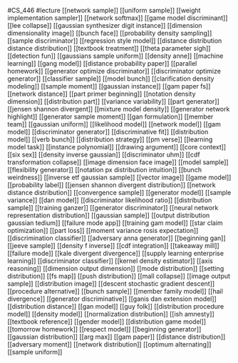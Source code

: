 #CS_446
#lecture
[[network sample]]
[[uniform sample]]
[[weight implementation sampler]]
[[network softmax]]
[[game model discriminant]]
[[lee collapse]]
[[gaussian synthesizer digit instance]]
[[dimension dimensionality image]]
[[bunch face]]
[[probability density sampling]]
[[sample discriminator]]
[[regression style model]]
[[distance distribution distance distribution]]
[[textbook treatment]]
[[theta parameter sigh]]
[[detection fun]]
[[gaussians sample uniform]]
[[density anne]]
[[machine learning]]
[[gang model]]
[[distance probability paper]]
[[parallel homework]]
[[generator optimize discriminator]]
[[discriminator optimize generator]]
[[classifier sample]]
[[model bunch]]
[[clarification density modeling]]
[[sample moment]]
[[gaussian instance]]
[[gam paper fs]]
[[network distance]]
[[part primer beginning]]
[[notation density dimension]]
[[distribution part]]
[[variance variability]]
[[part generator]]
[[jensen shannon divergent]]
[[mixture model density]]
[[generator network highlight]]
[[generator sample moment]]
[[gan formulation]]
[[member team]]
[[gaussian uniform]]
[[likelihood model]]
[[network model]]
[[gam model]]
[[discriminator generator]]
[[discriminative fit]]
[[distribution model]]
[[verb bunch]]
[[distribution strategy]]
[[pm verse]]
[[learning model task]]
[[instance polynomial]]
[[drawing argument]]
[[core context]]
[[six sex]]
[[density inverse gaussian]]
[[discriminator uhm]]
[[cdf transformation collapse]]
[[image dimension face image]]
[[model sample]]
[[flexibility generator]]
[[notation px distribution intuition]]
[[bunch weirdness]]
[[inverse etf gaussian sample]]
[[vector image]]
[[game model]]
[[probability label]]
[[jensen shannon divergent distribution]]
[[network distance distribution]]
[[convergence sample]]
[[generator model]]
[[sample variance]]
[[dan model]]
[[discriminator likelihood ratio]]
[[distribution sample]]
[[training ganzer]]
[[generator discriminator]]
[[neural network representation distribution]]
[[gaussian sample]]
[[output distribution gaussian tedium]]
[[failure mode app]]
[[training gam model]]
[[star claim optimization]]
[[part loss]]
[[moment variance rosis expectation]]
[[discrimination classifier]]
[[adversary anna generator]]
[[beginning gan]]
[[jeeve sample]]
[[density f inverse]]
[[cdf integration]]
[[takeaway mill]]
[[failure mode]]
[[kale divergent divergence]]
[[supply learning enterprise learning]]
[[discriminator classifier]]
[[kernel density estimator]]
[[axis reasoning]]
[[dimension output dimension]]
[[mode distribution]]
[[setting distribution]]
[[fs map]]
[[push distribution]]
[[mall collapse]]
[[image output sample]]
[[distribution image]]
[[descent stochastic gradient descent]]
[[procedure alternative]]
[[bunch sample]]
[[member family model]]
[[hail divergence]]
[[generator discriminative]]
[[ganis dan extension model]]
[[distribution distance]]
[[gan model]]
[[guy folk]]
[[distribution procedure model]]
[[density model]]
[[normalization distribution]]
[[ish amnesty]]
[[textbook reference]]
[[gender model]]
[[distribution game model]]
[[tomorrow homework]]
[[respect model]]
[[beginning generator]]
[[gaussian distribution]]
[[arg max]]
[[gam paper]]
[[distance distribution]]
[[adversary moment]]
[[network distribution]]
[[optimum alternating]]
[[sample uniform]]
